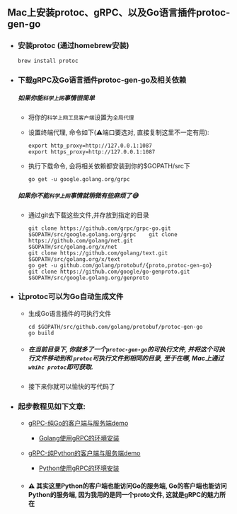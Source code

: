 ## Mac上安装protoc、gRPC、以及Go语言插件protoc-gen-go

- ### 安装protoc (通过homebrew安装)

  ```shell
  brew install protoc
  ```

- ### 下载gRPC及Go语言插件protoc-gen-go及相关依赖

  ##### 如果你能`科学上网`事情很简单

  - 将你的`科学上网工具客户端`设置为`全局代理`

  - 设置终端代理, 命令如下(⚠️端口要选对, 直接复制这里不一定有用):

    ```shell
    export http_proxy=http://127.0.0.1:1087
    export https_proxy=http://127.0.0.1:1087
    ```

  - 执行下载命令, 会将相关依赖都安装到你的$GOPATH/src下

    ```shell
    go get -u google.golang.org/grpc
    ```

  ##### 如果你不能`科学上网`事情就稍微有些麻烦了😅

  - 通过git去下载这些文件,并存放到指定的目录

    ```shell
    git clone https://github.com/grpc/grpc-go.git $GOPATH/src/google.golang.org/grpc    git clone https://github.com/golang/net.git $GOPATH/src/golang.org/x/net    
    git clone https://github.com/golang/text.git $GOPATH/src/golang.org/x/text    
    go get -u github.com/golang/protobuf/{proto,protoc-gen-go}    
    git clone https://github.com/google/go-genproto.git $GOPATH/src/google.golang.org/genproto
    ```

- ### 让protoc可以为Go自动生成文件

  - 生成Go语言插件的可执行文件

    ```shell
    cd $GOPATH/src/github.com/golang/protobuf/protoc-gen-go 
    go build
    ```

  - ##### 在当前目录下, 你就多了一个`protoc-gen-go`的可执行文件, 并将这个可执行文件移动到和 `protoc`可执行文件到相同的目录, 至于在哪, Mac上通过`whihc protoc`即可获取.

  - 接下来你就可以愉快的写代码了

- ### 起步教程见如下文章:

  - [gRPC-纯Go的客户端与服务端demo](./GrpcDemo.md)

    - [Golang使用gRPC的环境安装](#)

  - [gRPC-纯Python的客户端与服务端demo](../PythonDocs/GrpcDemo.md)

    - [Python使用gRPC的环境安装](../PythonDocs/GrpcEnvWithPython.md)

  - #### ⚠️ 其实这里Python的客户端也能访问Go的服务端, Go的客户端也能访问Python的服务端, 因为我用的是同一个proto文件, 这就是gRPC的魅力所在
